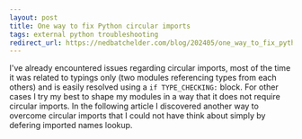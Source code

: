 ```yaml
---
layout: post
title: One way to fix Python circular imports
tags: external python troubleshooting 
redirect_url: https://nedbatchelder.com/blog/202405/one_way_to_fix_python_circular_imports.html
---
```


I've already encountered issues regarding circular imports, most of the time it was related to typings only (two modules referencing types from each others) and is easily resolved using a `if TYPE_CHECKING:` block. For other cases I try my best to shape my modules in a way that it does not require circular imports. In the following article I discovered another way to overcome circular imports that I could not have think about simply by defering imported names lookup.

